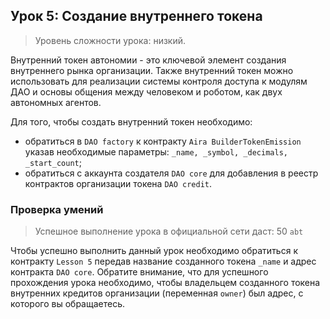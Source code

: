 ## Урок 5: Создание внутреннего токена

> Уровень сложности урока: низкий.

Внутренний токен автономии - это ключевой элемент создания внутреннего рынка организации. Также внутренний токен можно использовать для реализации системы контроля доступа к модулям ДАО и основы общения между человеком и роботом, как двух автономных агентов.  

Для того, чтобы создать внутренний токен необходимо:

- обратиться в `DAO factory` к контракту `Aira BuilderTokenEmission` указав необходимые параметры: `_name, _symbol, _decimals, _start_count`;
- обратиться с аккаунта создателя `DAO core` для добавления в реестр контрактов организации токена `DAO credit`.

### Проверка умений

> Успешное выполнение урока в официальной сети даст: 50 `abt`

Чтобы успешно выполнить данный урок необходимо обратиться к контракту `Lesson 5` передав название созданного токена `_name` и адрес контракта `DAO core`. Обратите внимание, что для успешного прохождения урока необходимо, чтобы владельцем созданного токена внутренних кредитов организации (переменная `owner`) был адрес, с которого вы обращаетесь.
